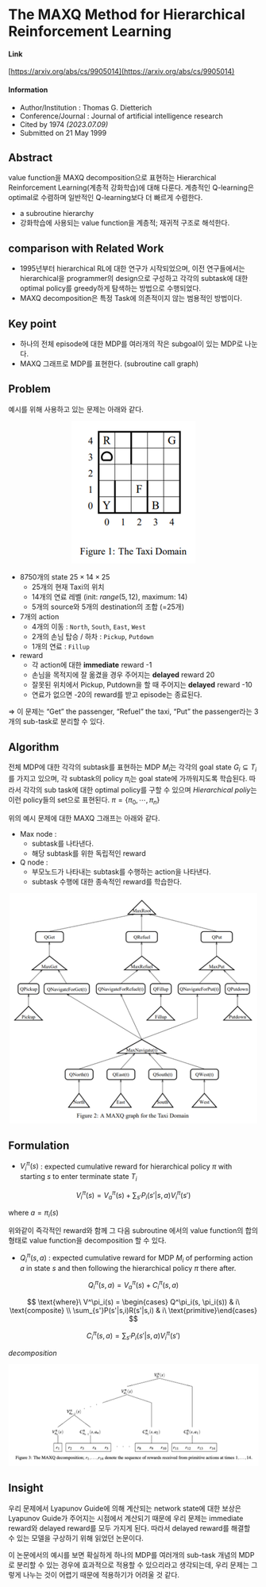 # The MAXQ Method for Hierarchical Reinforcement Learning

#### Link

[https://arxiv.org/abs/cs/9905014](https://arxiv.org/abs/cs/9905014)

#### Information

- Author/Institution : Thomas G. Dietterich
- Conference/Journal : Journal of artificial intelligence research
- Cited by 1974 _(2023.07.09)_
- Submitted on 21 May 1999

## Abstract

value function을 MAXQ decomposition으로 표현하는 Hierarchical Reinforcement Learning(계층적 강화학습)에 대해 다룬다. 계층적인 Q-learning은 optimal로 수렴하며 일반적인 Q-learning보다 더 빠르게 수렴한다.

- a subroutine hierarchy
- 강화학습에 사용되는 value function을 계층적; 재귀적 구조로 해석한다.

## comparison with Related Work

- 1995년부터 hierarchical RL에 대한 연구가 시작되었으며, 이전 연구들에서는 hierarchical을 programmer의 design으로 구성하고 각각의 subtask에 대한 optimal policy를 greedy하게 탐색하는 방법으로 수행되었다.
- MAXQ decomposition은 특정 Task에 의존적이지 않는 범용적인 방법이다.

## Key point

- 하나의 전체 episode에 대한 MDP를 여러개의 작은 subgoal이 있는 MDP로 나눈다.
- MAXQ 그래프로 MDP를 표현한다. (subroutine call graph)

## Problem

예시를 위해 사용하고 있는 문제는 아래와 같다.

<center><img src="../image/7.png" width="250"></center>

- 8750개의 state
  $25 \times 14 \times 25$
  - 25개의 현재 Taxi의 위치
  - 14개의 연료 레벨 (init: $range(5,12)$, maximum: $14$)
  - 5개의 source와 5개의 destination의 조합 (=25개)
- 7개의 action
  - 4개의 이동 : `North`, `South`, `East`, `West`
  - 2개의 손님 탑승 / 하차 : `Pickup`, `Putdown`
  - 1개의 연료 : `Fillup`
- reward
  - 각 action에 대한 **immediate** reward -1
  - 손님을 목적지에 잘 옮겼을 경우 주어지는 **delayed** reward 20
  - 잘못된 위치에서 Pickup, Putdown을 할 때 주어지는 **delayed** reward -10
  - 연료가 없으면 -20의 reward를 받고 episode는 종료된다.

⇒ 이 문제는 “Get” the passenger, “Refuel” the taxi, “Put” the passenger라는 3개의 sub-task로 분리할 수 있다.

## Algorithm

전체 MDP에 대한 각각의 subtask를 표현하는 MDP $M_i$는 각각의 goal state $G_i ⊆ T_i$를 가지고 있으며, 각 subtask의 policy $\pi_i$는 goal state에 가까워지도록 학습된다. 따라서 각각의 sub task에 대한 optimal policy를 구할 수 있으며 *Hierarchical poliy*는 이런 policy들의 set으로 표현된다. $\pi = \{\pi_0, \cdots, \pi_n\}$

위의 예시 문제에 대한 MAXQ 그래프는 아래와 같다.

- Max node :
  - subtask를 나타낸다.
  - 해당 subtask를 위한 독립적인 reward
- Q node :
  - 부모노드가 나타내는 subtask를 수행하는 action을 나타낸다.
  - subtask 수행에 대한 종속적인 reward를 학습한다.

<center><img src="../image/8.png" width="500"></center>

## Formulation

- $V^\pi_i(s)$ : expected cumulative reward for hierarchical policy $\pi$ with starting $s$ to enter terminate state $T_i$

$$
V^\pi_i(s) = V^\pi_a(s) + \sum_{s'}P_i(s'|s,a) V^\pi_i(s')
$$  

where $a=\pi_i(s)$

위와같이 즉각적인 reward와 함께 그 다음 subroutine 에서의 value function의 합의 형태로 value function을 decomposition 할 수 있다.

- $Q^\pi_i(s,a)$ : expected cumulative reward for MDP $M_i$ of performing action $a$ in state $s$ and then following the hierarchical policy $\pi$ there after.

$$
Q^\pi_i(s,a) = V^\pi_a(s) + C^\pi_i(s,a)
$$

$$
\text{where}\ V^\pi_i(s) = \begin{cases} Q^\pi_i(s, \pi_i(s)) & i\ \text{composite} \\ \sum_{s'}P(s'|s,i)R(s'|s,i) & i\ \text{primitive}\end{cases}
$$

$$
C^\pi_i(s,a) = \sum_{s'}P_i(s'|s,a) V^\pi_i(s')
$$

_decomposition_

<center><img src="../image/9.png" width="600"></center>

## Insight

우리 문제에서 Lyapunov Guide에 의해 계산되는 network state에 대한 보상은 Lyapunov Guide가 주어지는 시점에서 계산되기 때문에 우리 문제는 immediate reward와 delayed reward를 모두 가지게 된다. 따라서 delayed reward를 해결할 수 있는 모델을 구상하기 위해 읽었던 논문이다.

이 논문에서의 예시를 보면 확실하게 하나의 MDP를 여러개의 sub-task 개념의 MDP로 분리할 수 있는 경우에 효과적으로 적용할 수 있으리라고 생각되는데, 우리 문제는 그렇게 나누는 것이 어렵기 때문에 적용하기가 어려울 것 같다.
